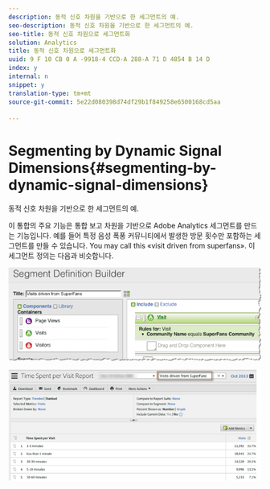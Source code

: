 ```yaml
---
description: 동적 신호 차원을 기반으로 한 세그먼트의 예.
seo-description: 동적 신호 차원을 기반으로 한 세그먼트의 예.
seo-title: 동적 신호 차원으로 세그먼트화
solution: Analytics
title: 동적 신호 차원으로 세그먼트화
uuid: 9 F 10 CB 0 A -9918-4 CCD-A 288-A 71 D 4854 B 14 D
index: y
internal: n
snippet: y
translation-type: tm+mt
source-git-commit: 5e22d080398d74df29b1f849258e6500168cd5aa

---
```



# Segmenting by Dynamic Signal Dimensions{#segmenting-by-dynamic-signal-dimensions}

동적 신호 차원을 기반으로 한 세그먼트의 예.

이 통합의 주요 기능은 통합 보고 차원을 기반으로 Adobe Analytics 세그먼트를 만드는 기능입니다. 예를 들어 특정 음성 폭풍 커뮤니티에서 발생한 방문 횟수만 포함하는 세그먼트를 만들 수 있습니다. You may call this «visit driven from superfans». 이 세그먼트 정의는 다음과 비슷합니다.

![](assets/segment1.png)

![](assets/segment2.png)

